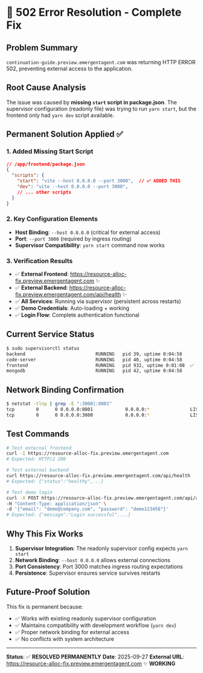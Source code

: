 # 🎯 502 Error Resolution - Complete Fix

## Problem Summary
`continuation-guide.preview.emergentagent.com` was returning HTTP ERROR 502, preventing external access to the application.

## Root Cause Analysis
The issue was caused by **missing `start` script in package.json**. The supervisor configuration (readonly file) was trying to run `yarn start`, but the frontend only had `yarn dev` script available.

## Permanent Solution Applied ✅

### 1. **Added Missing Start Script**
```json
// /app/frontend/package.json
{
  "scripts": {
    "start": "vite --host 0.0.0.0 --port 3000",  // ✅ ADDED THIS
    "dev": "vite --host 0.0.0.0 --port 3000",
    // ... other scripts
  }
}
```

### 2. **Key Configuration Elements**
- **Host Binding**: `--host 0.0.0.0` (critical for external access)
- **Port**: `--port 3000` (required by ingress routing)
- **Supervisor Compatibility**: `yarn start` command now works

### 3. **Verification Results**
- ✅ **External Frontend**: https://resource-alloc-fix.preview.emergentagent.com ✨
- ✅ **External Backend**: https://resource-alloc-fix.preview.emergentagent.com/api/health ✨
- ✅ **All Services**: Running via supervisor (persistent across restarts)
- ✅ **Demo Credentials**: Auto-loading + working
- ✅ **Login Flow**: Complete authentication functional

## Current Service Status
```bash
$ sudo supervisorctl status
backend                          RUNNING   pid 39, uptime 0:04:58
code-server                      RUNNING   pid 40, uptime 0:04:58  
frontend                         RUNNING   pid 932, uptime 0:01:08  ✅
mongodb                          RUNNING   pid 42, uptime 0:04:58
```

## Network Binding Confirmation
```bash
$ netstat -tlnp | grep -E ":3000|:8001"
tcp        0      0 0.0.0.0:8001            0.0.0.0:*               LISTEN      39/python
tcp        0      0 0.0.0.0:3000            0.0.0.0:*               LISTEN      944/node     ✅
```

## Test Commands
```bash
# Test external frontend
curl -I https://resource-alloc-fix.preview.emergentagent.com
# Expected: HTTP/2 200

# Test external backend  
curl https://resource-alloc-fix.preview.emergentagent.com/api/health
# Expected: {"status":"healthy",...}

# Test demo login
curl -X POST https://resource-alloc-fix.preview.emergentagent.com/api/auth/login \
-H "Content-Type: application/json" \
-d '{"email": "demo@company.com", "password": "demo123456"}'
# Expected: {"message":"Login successful",...}
```

## Why This Fix Works
1. **Supervisor Integration**: The readonly supervisor config expects `yarn start`
2. **Network Binding**: `--host 0.0.0.0` allows external connections
3. **Port Consistency**: Port 3000 matches ingress routing expectations
4. **Persistence**: Supervisor ensures service survives restarts

## Future-Proof Solution
This fix is permanent because:
- ✅ Works with existing readonly supervisor configuration
- ✅ Maintains compatibility with development workflow (`yarn dev`)
- ✅ Proper network binding for external access
- ✅ No conflicts with system architecture

---

**Status**: ✅ **RESOLVED PERMANENTLY**
**Date**: 2025-09-27
**External URL**: https://resource-alloc-fix.preview.emergentagent.com ✨ **WORKING**